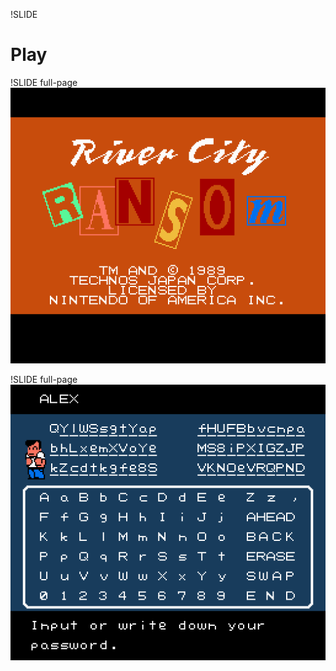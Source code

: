 !SLIDE 

# Play #

!SLIDE full-page
![](img/rcrtitle.png)

!SLIDE full-page
![](img/rcrpassword.png)
